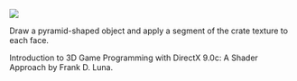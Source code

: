 [![](http://img.youtube.com/vi/0cTS6SgMhmQ/0.jpg)](http://www.youtube.com/watch?v=0cTS6SgMhmQ "Chapter 11 - Exercise 1 - Textured Pyramid")

Draw a pyramid-shaped object and apply a segment of the crate texture to each face.

Introduction to 3D Game Programming with DirectX 9.0c: A Shader Approach by Frank D. Luna.
